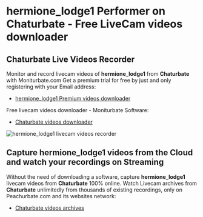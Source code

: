 # hermione_lodge1 Performer on Chaturbate - Free LiveCam videos downloader

## Chaturbate Live Videos Recorder

Monitor and record livecam videos of **hermione_lodge1** from **Chaturbate** with Moniturbate.com
Get a premium trial for free by just and only registering with your Email address:
* [hermione_lodge1 Premium videos downloader](https://moniturbate.com/request-demo-licence-key.html)

Free livecam videos downloader - Moniturbate Software:
* [Chaturbate videos downloader](https://moniturbate.com/moniturbate-download-software.html)

![hermione_lodge1 livecam videos recorder](https://peachurnet.com/templates/moniturbate-software.png)


## Capture hermione_lodge1 videos from the Cloud and watch your recordings on Streaming

Without the need of downloading a software, capture **hermione_lodge1** livecam videos from **Chaturbate** 100% online.
Watch Livecam archives from **Chaturbate** unlimitedly from thousands of existing recordings, only on Peachurbate.com and its websites network:
* [Chaturbate videos archives](https://peachurnet.com/)